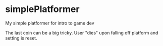 # simplePlatformer
My simple platformer for intro to game dev

The last coin can be a big tricky. User "dies" upon falling off platform and setting is reset.
